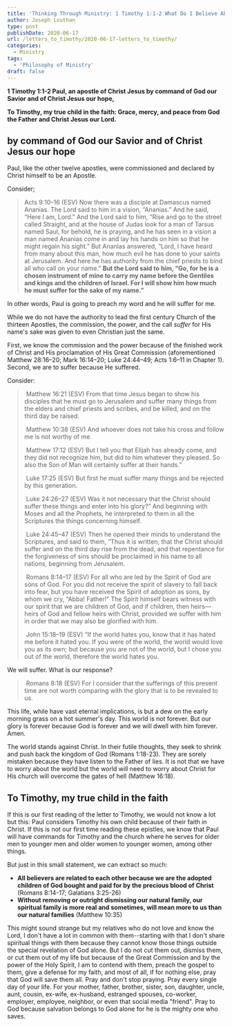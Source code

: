 ```yaml
---
title: 'Thinking Through Ministry: 1 Timothy 1:1-2 What Do I Believe About God? [Part 2]'
author: Joseph Louthan
type: post
publishDate: 2020-06-17
url: /letters_to_timothy/2020-06-17-letters_to_timothy/
categories:
  - Ministry
tags:
  - 'Philosophy of Ministry'
draft: false
---
```


**1 Timothy 1:1-2 Paul, an apostle of Christ Jesus by command of God our Savior and of Christ Jesus our hope,**

**To Timothy, my true child in the faith: Grace, mercy, and peace from God the Father and Christ Jesus our Lord.**

## by command of God our Savior and of Christ Jesus our hope

Paul, like the other twelve apostles, were commissioned and declared by Christ himself to be an Apostle.

Consider;

> Acts 9:10–16 (ESV) Now there was a disciple at Damascus named Ananias. The Lord said to him in a vision, “Ananias.” And he said, “Here I am, Lord.”  And the Lord said to him, “Rise and go to the street called Straight, and at the house of Judas look for a man of Tarsus named Saul, for behold, he is praying,  and he has seen in a vision a man named Ananias come in and lay his hands on him so that he might regain his sight.”  But Ananias answered, “Lord, I have heard from many about this man, how much evil he has done to your saints at Jerusalem.  And here he has authority from the chief priests to bind all who call on your name.”  **But the Lord said to him, “Go, for he is a chosen instrument of mine to carry my name before the Gentiles and kings and the children of Israel.  For I will show him how much he must suffer for the sake of my name.”** 

In other words, Paul is going to preach my word and he will suffer for me.

While we do not have the authority to lead the first century Church of the thirteen Apostles, the commission, the power, and the call *suffer* for His name's sake was given to even Christian just the same.

First, we know the commission and the power because of the finished work of Christ and His proclamation of His Great Commission (aforementioned Matthew 28:16–20; Mark 16:14–20; Luke 24:44–49; Acts 1:6–11 in Chapter 1). Second, we are to suffer because He suffered.

Consider:

> ​		Matthew 16:21 (ESV) From that time Jesus began to show his disciples that he must go to Jerusalem and suffer many things from the elders and chief priests and scribes, and be killed, and on the third day be raised. 
>
> ​		Matthew 10:38 (ESV) And whoever does not take his cross and follow me is not worthy of me. 
>
> ​		Matthew 17:12 (ESV) But I tell you that Elijah has already come, and they did not recognize him, but did to him whatever they pleased. So also the Son of Man will certainly suffer at their hands.” 
>
> ​		Luke 17:25 (ESV) But first he must suffer many things and be rejected by this generation. 
>
> ​		Luke 24:26–27 (ESV) Was it not necessary that the Christ should suffer these things and enter into his glory?”  And beginning with Moses and all the Prophets, he interpreted to them in all the Scriptures the things concerning himself. 
>
> ​		Luke 24:45–47 (ESV) Then he opened their minds to understand the Scriptures,  and said to them, “Thus it is written, that the Christ should suffer and on the third day rise from the dead,  and that repentance for the forgiveness of sins should be proclaimed in his name to all nations, beginning from Jerusalem. 
>
> ​		Romans 8:14–17 (ESV) For all who are led by the Spirit of God are sons of God.  For you did not receive the spirit of slavery to fall back into fear, but you have received the Spirit of adoption as sons, by whom we cry, “Abba! Father!”  The Spirit himself bears witness with our spirit that we are children of God,  and if children, then heirs—heirs of God and fellow heirs with Christ, provided we suffer with him in order that we may also be glorified with him. 
>
> ​		John 15:18–19 (ESV) “If the world hates you, know that it has hated me before it hated you.  If you were of the world, the world would love you as its own; but because you are not of the world, but I chose you out of the world, therefore the world hates you. 

We will suffer. What is our response?

> ​		Romans 8:18 (ESV) For I consider that the sufferings of this present time are not worth comparing with the glory that is to be revealed to us. 

This life, while have vast eternal implications, is but a dew on the early morning grass on a hot summer's day. This world is not forever. But our glory is forever because God is forever and we will dwell with him forever. Amen.

The world stands against Christ. In their futile thoughts, they seek to shrink and push back the kingdom of God (Romans 1:18-23). They are sorely mistaken because they have listen to the Father of lies. It is not that we have to worry about the world but the world will need to worry about Christ for His church will overcome the gates of hell (Matthew 16:18). 

## To Timothy, my true child in the faith

If this is our first reading of the letter to Timothy, we would not know a lot but this: Paul considers Timothy his own child because of their faith in Christ.  If this is not our first time reading these epistles, we know that Paul will have commands for Timothy and the church where he serves for older men to younger men and older women to younger women, among other things.

But just in this small statement, we can extract so much:

- **All believers are related to each other because we are the adopted children of God bought and paid for by the precious blood of Christ** (Romans 8:14-17; Galatians 3:25-26)
- **Without removing or outright dismissing our natural family, our spiritual family is more real and sometimes, will mean more to us than our natural families** (Matthew 10:35)

This might sound strange but my relatives who do not love and know the Lord, I don't have a lot in common with them--starting with that I don't share spiritual things with them because they cannot know those things outside the special revelation of God alone.  But I do not cut them out, dismiss them, or cut them out of my life but because of the Great Commission and by the power of the Holy Spirit, I am to contend with them, preach the gospel to them, give a defense for my faith, and most of all, if for nothing else, pray that God will save them all. Pray and don't stop praying. Pray every single day of your life. For your mother, father, brother, sister, son, daughter, uncle, aunt, cousin, ex-wife, ex-husband, estranged spouses, co-worker, employer, employee, neighbor, or even that social media "friend". Pray to God because salvation belongs to God alone for he is the mighty one who saves.
